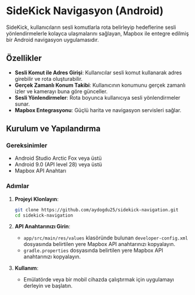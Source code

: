 # SideKick Navigasyon (Android)

SideKick, kullanıcıların sesli komutlarla rota belirleyip hedeflerine sesli yönlendirmelerle kolayca ulaşmalarını sağlayan, Mapbox ile entegre edilmiş bir Android navigasyon uygulamasıdır.

## Özellikler

- **Sesli Komut ile Adres Girişi**: Kullanıcılar sesli komut kullanarak adres girebilir ve rota oluşturabilir.
- **Gerçek Zamanlı Konum Takibi**: Kullanıcının konumunu gerçek zamanlı izler ve kamerayı buna göre günceller.
- **Sesli Yönlendirmeler**: Rota boyunca kullanıcıya sesli yönlendirmeler sunar.
- **Mapbox Entegrasyonu**: Güçlü harita ve navigasyon servisleri sağlar.

## Kurulum ve Yapılandırma

### Gereksinimler

- Android Studio Arctic Fox veya üstü
- Android 9.0 (API level 28) veya üstü
- Mapbox API Anahtarı

### Adımlar

1. **Projeyi Klonlayın**:
   ```bash
   git clone https://github.com/aydogdu25/sidekick-navigation.git
   cd sidekick-navigation

2. **API Anahtarınızı Girin**:
    - `app/src/main/res/values` klasöründe bulunan `developer-config.xml` dosyasında belirtilen yere Mapbox API anahtarınızı kopyalayın.
    - `gradle.properties` dosyasında belirtilen yere Mapbox API anahtarınızı kopyalayın.

3. **Kullanım**:
    - Emülatörde veya bir mobil cihazda çalıştırmak için uygulamayı derleyin ve başlatın.
